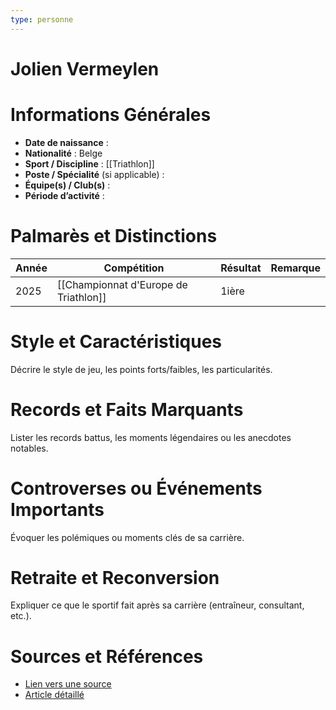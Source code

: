 ```yaml
---
type: personne
---
```


# Jolien Vermeylen

# Informations Générales
- **Date de naissance** :  
- **Nationalité** :  Belge
- **Sport / Discipline** :  [[Triathlon]]
- **Poste / Spécialité** (si applicable) :  
- **Équipe(s) / Club(s)** :  
- **Période d’activité** :  

# Palmarès et Distinctions
| Année | Compétition                           | Résultat | Remarque |
| ----- | ------------------------------------- | -------- | -------- |
| 2025  | [[Championnat d'Europe de Triathlon]] | 1ière    |          |

# Style et Caractéristiques
Décrire le style de jeu, les points forts/faibles, les particularités.

# Records et Faits Marquants
Lister les records battus, les moments légendaires ou les anecdotes notables.

# Controverses ou Événements Importants
Évoquer les polémiques ou moments clés de sa carrière.

# Retraite et Reconversion
Expliquer ce que le sportif fait après sa carrière (entraîneur, consultant, etc.).

# Sources et Références
- [Lien vers une source](#)
- [Article détaillé](#)
